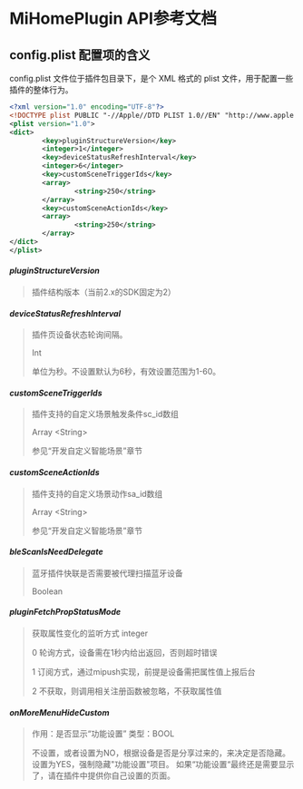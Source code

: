 # MiHomePlugin API参考文档
## config.plist 配置项的含义

config.plist 文件位于插件包目录下，是个 XML 格式的 plist 文件，用于配置一些插件的整体行为。

```xml
<?xml version="1.0" encoding="UTF-8"?>
<!DOCTYPE plist PUBLIC "-//Apple//DTD PLIST 1.0//EN" "http://www.apple.com/DTDs/PropertyList-1.0.dtd">
<plist version="1.0">
<dict>
        <key>pluginStructureVersion</key>
        <integer>1</integer>
        <key>deviceStatusRefreshInterval</key>
        <integer>6</integer>
        <key>customSceneTriggerIds</key>
        <array>
                <string>250</string>
        </array>
        <key>customSceneActionIds</key>
        <array>
                <string>250</string>
        </array>
</dict>
</plist>
```

#### *pluginStructureVersion*
>插件结构版本（当前2.x的SDK固定为2）

#### *deviceStatusRefreshInterval*
>插件页设备状态轮询间隔。
>
>Int
>
>单位为秒。不设置默认为6秒，有效设置范围为1-60。

#### *customSceneTriggerIds*
>插件支持的自定义场景触发条件sc_id数组
>
>Array \<String\>
>
>参见“开发自定义智能场景”章节

#### *customSceneActionIds*
>插件支持的自定义场景动作sa_id数组
>
>Array \<String\>
>
>参见“开发自定义智能场景”章节

#### *bleScanIsNeedDelegate*

> 蓝牙插件快联是否需要被代理扫描蓝牙设备
>
> Boolean 

#### *pluginFetchPropStatusMode*

> 获取属性变化的监听方式
> integer<!-- 0 polling, 1 subscribe, 2 not get-->
>
> 0 轮询方式，设备需在1秒内给出返回，否则超时错误
>
> 1 订阅方式，通过mipush实现，前提是设备需把属性值上报后台
>
> 2 不获取，则调用相关注册函数被忽略，不获取属性值

#### *onMoreMenuHideCustom*

> 作用：是否显示“功能设置”
> 类型：BOOL
> 
> 不设置，或者设置为NO，根据设备是否是分享过来的，来决定是否隐藏。 
> 设置为YES，强制隐藏"功能设置"项目。
> 如果“功能设置“最终还是需要显示了，请在插件中提供你自己设置的页面。




